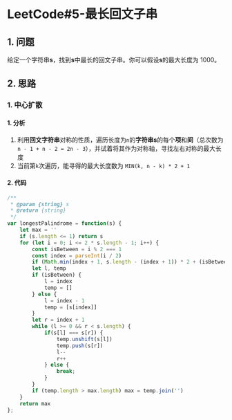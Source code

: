 # LeetCode#5-最长回文子串
## 1. 问题
给定一个字符串**s**，找到**s**中最长的回文子串。你可以假设**s**的最大长度为 1000。

## 2. 思路
### 1. 中心扩散
#### 1. 分析
1. 利用**回文字符串**对称的性质，遍历长度为`n`的**字符串s**的每个**项**和**间**（总次数为`n - 1 + n - 2 = 2n - 3`），并试着将其作为对称轴，寻找左右对称的最大长度
2. 当前第`k`次遍历，能寻得的最大长度数为 `MIN(k, n - k) * 2 + 1`

#### 2. 代码
```javascript
/**
 * @param {string} s
 * @return {string}
 */
var longestPalindrome = function(s) {
    let max = ''
    if (s.length <= 1) return s
    for (let i = 0; i <= 2 * s.length - 1; i++) {
        const isBetween = i % 2 === 1
        const index = parseInt(i / 2)
        if (Math.min(index + 1, s.length - (index + 1)) * 2 + (isBetween? 0 : 1) <= max.length) break
        let l, temp
        if (isBetween) {
            l = index
            temp = []
        } else {
            l = index - 1
            temp = [s[index]]
        }
        let r = index + 1
        while (l >= 0 && r < s.length) {
            if(s[l] === s[r]) {
                temp.unshift(s[l])
                temp.push(s[r])
                l--
                r++
            } else {
                break;
            }
        }
        if (temp.length > max.length) max = temp.join('')
    }
    return max
};

```

